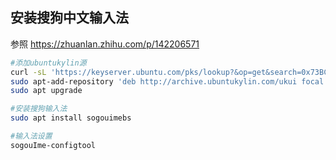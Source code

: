 ## 安装搜狗中文输入法
参照 https://zhuanlan.zhihu.com/p/142206571
```bash
#添加ubuntukylin源
curl -sL 'https://keyserver.ubuntu.com/pks/lookup?&op=get&search=0x73BC8FBCF5DE40C6ADFCFFFA9C949F2093F565FF' | sudo apt-key add
sudo apt-add-repository 'deb http://archive.ubuntukylin.com/ukui focal main'
sudo apt upgrade

#安装搜狗输入法
sudo apt install sogouimebs

#输入法设置
sogouIme-configtool 
```